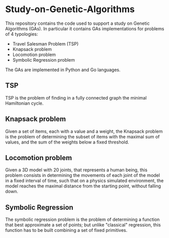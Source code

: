 # Study-on-Genetic-Algorithms
This repository contains the code used to support a study on Genetic Algorithms (GAs). In particular it contains GAs implementations for problems of 4 typologies:
- Travel Salesman Problem (TSP)
- Knapsack problem
- Locomotion problem
- Symbolic Regression problem
<a/>
The GAs are implemented in Python and Go languages.

## TSP
TSP is the problem of finding in a fully connected graph the minimal Hamiltonian cycle.

## Knapsack problem
Given a set of items, each with a value and a weight, the Knapsack problem is the problem of determining the subset of items with the maximal sum of values, and the sum of the weights below a fixed threshold.

## Locomotion problem
Given a 3D model with 20 joints, that represents a human being, this problem consists in determining the movements of each joint of the model in a fixed interval of time, such that on a physics simulated environment, the model reaches the maximal distance from the starting point, without falling down.

## Symbolic Regression
The symbolic regression problem is the problem of determining a function that best approximate a set of points; but unlike "classical" regression, this function has to be built combining a set of fixed primitives.
